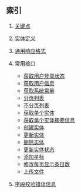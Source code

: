 ## 索引


1. [关键点](1.0.关键点.md)
2. [实体定义]()
3. [通用响应格式]()
4. 常用接口
    - [获取用户登录状态]()
    - [获取用户信息]()
    - [获取系统常量]()
    - [分页列表]()
    - [不分页列表]()
    - [获取单个实体]()
    - [获取单个实体摘要信息]()
    - [创建实体]()
    - [更新实体]()
    - [删除实体]()
    - [更新实体状态]()
    - [添加星标]()
    - [修改每页显示条目数]()
    - [上传文件]()

5. [字段校验错误信息]()
